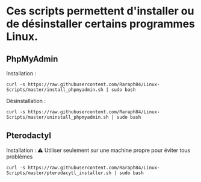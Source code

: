 # Ces scripts permettent d'installer ou de désinstaller certains programmes Linux.

## PhpMyAdmin
Installation :
```
curl -s https://raw.githubusercontent.com/Raraph84/Linux-Scripts/master/install_phpmyadmin.sh | sudo bash
```
Désinstallation :
```
curl -s https://raw.githubusercontent.com/Raraph84/Linux-Scripts/master/uninstall_phpmyadmin.sh | sudo bash
```

## Pterodactyl
Installation :
⚠ Utiliser seulement sur une machine propre pour éviter tous problèmes
```
curl -s https://raw.githubusercontent.com/Raraph84/Linux-Scripts/master/pterodacytl_installer.sh | sudo bash
```